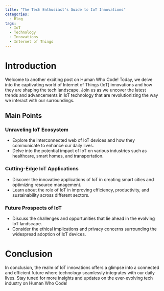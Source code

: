 ```yaml
---
title: "The Tech Enthusiast's Guide to IoT Innovations"
categories:
  - Blog
tags:
  - IoT
  - Technology
  - Innovations
  - Internet of Things
---
```


# Introduction
Welcome to another exciting post on Human Who Code! Today, we delve into the captivating world of Internet of Things (IoT) innovations and how they are shaping the tech landscape. Join us as we uncover the latest trends and advancements in IoT technology that are revolutionizing the way we interact with our surroundings.

## Main Points
### Unraveling IoT Ecosystem
- Explore the interconnected web of IoT devices and how they communicate to enhance our daily lives.
- Delve into the potential impact of IoT on various industries such as healthcare, smart homes, and transportation.

### Cutting-Edge IoT Applications
- Discover the innovative applications of IoT in creating smart cities and optimizing resource management.
- Learn about the role of IoT in improving efficiency, productivity, and sustainability across different sectors.

### Future Prospects of IoT
- Discuss the challenges and opportunities that lie ahead in the evolving IoT landscape.
- Consider the ethical implications and privacy concerns surrounding the widespread adoption of IoT devices.

# Conclusion
In conclusion, the realm of IoT innovations offers a glimpse into a connected and efficient future where technology seamlessly integrates with our daily lives. Stay tuned for more insights and updates on the ever-evolving tech industry on Human Who Code!